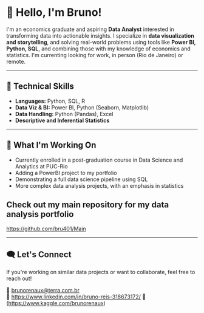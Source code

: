 # 👋 Hello, I'm Bruno!

I'm an economics graduate and aspiring **Data Analyst** interested in transforming data into actionable insights. I specialize in **data visualization and storytelling**, and solving real-world problems using tools like **Power BI, Python, SQL**, and combining those with my knowledge of economics and statistics.
I'm currenting looking for work, in person (Rio de Janeiro) or remote.

---

## 🔧 Technical Skills

- **Languages:** Python, SQL, R
- **Data Viz & BI:** Power BI, Python (Seaborn, Matplotlib)
- **Data Handling:** Python (Pandas), Excel
- **Descriptive and Inferential Statistics**

---

## 🧠 What I'm Working On

- Currently enrolled in a post-graduation course in Data Science and Analytics at PUC-Rio
- Adding a PowerBI project to my portfolio
- Demonstrating a full data science pipeline using SQL
- More complex data analysis projects, with an emphasis in statistics

## Check out my main repository for **my data analysis portfolio**
https://github.com/bru401/Main

---

## 🗨 Let's Connect

If you're working on similar data projects or want to collaborate, feel free to reach out!

📧 brunorenaux@terra.com.br  
🔗 https://www.linkedin.com/in/bruno-reis-318673172/
📁 (https://www.kaggle.com/brunorenaux)
